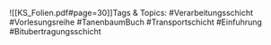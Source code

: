 
![[KS_Folien.pdf#page=30]]Tags & Topics:
   #Verarbeitungsschicht
   #Vorlesungsreihe
   #TanenbaumBuch
   #Transportschicht
   #Einfuhrung
   #Bitubertragungsschicht